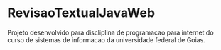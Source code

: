 # RevisaoTextualJavaWeb
Projeto desenvolvido para discliplina de programacao para internet do curso de sistemas de informacao da universidade federal de Goias.
